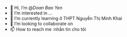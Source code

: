 - 👋 Hi, I’m @_Doan Bao Yen_
- 👀 I’m interested in ...
- 🌱 I’m currently learning ở THPT Nguyễn Thị Minh Khai
- 💞️ I’m looking to collaborate on 
- 📫 How to reach me :nhắn tin cho tôi

<!---
Doan-Bao-Yen/Doan-Bao-Yen is a ✨ special ✨ repository because its `README.md` (this file) appears on your GitHub profile.
You can click the Preview link to take a look at your changes.
--->
